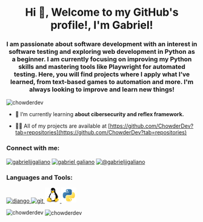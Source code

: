 <h1 align="center">Hi 👋, Welcome to my GitHub's profile!, I'm Gabriel!</h1>
<h3 align="center">I am passionate about software development with an interest in software testing and exploring web development in Python as a beginner. I am currently focusing on improving my Python skills and mastering tools like Playwright for automated testing. Here, you will find projects where I apply what I’ve learned, from text-based games to automation and more. I'm always looking to improve and learn new things!</h3>

<p align="left"> <img src="https://komarev.com/ghpvc/?username=chowderdev&label=Profile%20views&color=0e75b6&style=flat" alt="chowderdev" /> </p>

- 🌱 I’m currently learning **about cibersecurity and reflex framework.**

- 👨‍💻 All of my projects are available at [https://github.com/ChowderDev?tab=repositories](https://github.com/ChowderDev?tab=repositories)

<h3 align="left">Connect with me:</h3>
<p align="left">
<a href="https://linkedin.com/in/gabrieljjgaliano" target="blank"><img align="center" src="https://raw.githubusercontent.com/rahuldkjain/github-profile-readme-generator/master/src/images/icons/Social/linked-in-alt.svg" alt="gabrieljjgaliano" height="30" width="40" /></a>
<a href="https://www.facebook.com/gabriel.galiano.14473/" target="blank"><img align="center" src="https://raw.githubusercontent.com/rahuldkjain/github-profile-readme-generator/master/src/images/icons/Social/facebook.svg" alt="gabriel galiano" height="30" width="40" /></a>
<a href="https://instagram.com/gabrieljjgaliano" target="blank"><img align="center" src="https://raw.githubusercontent.com/rahuldkjain/github-profile-readme-generator/master/src/images/icons/Social/instagram.svg" alt="@gabrieljjgaliano" height="30" width="40" /></a>
</p>

<h3 align="left">Languages and Tools:</h3>
<p align="left"> <a href="https://www.djangoproject.com/" target="_blank" rel="noreferrer"> <img src="https://cdn.worldvectorlogo.com/logos/django.svg" alt="django" width="40" height="40"/> </a> <a href="https://git-scm.com/" target="_blank" rel="noreferrer"> <img src="https://www.vectorlogo.zone/logos/git-scm/git-scm-icon.svg" alt="git" width="40" height="40"/> </a> <a href="https://www.linux.org/" target="_blank" rel="noreferrer"> <img src="https://raw.githubusercontent.com/devicons/devicon/master/icons/linux/linux-original.svg" alt="linux" width="40" height="40"/> </a> <a href="https://www.python.org" target="_blank" rel="noreferrer"> <img src="https://raw.githubusercontent.com/devicons/devicon/master/icons/python/python-original.svg" alt="python" width="40" height="40"/> </a> </p>

<p><img align="left" src="https://github-readme-stats.vercel.app/api/top-langs?username=chowderdev&show_icons=true&locale=en&layout=compact" alt="chowderdev" /></p>

<p>&nbsp;<img align="center" src="https://github-readme-stats.vercel.app/api?username=chowderdev&show_icons=true&locale=en" alt="chowderdev" /></p>
